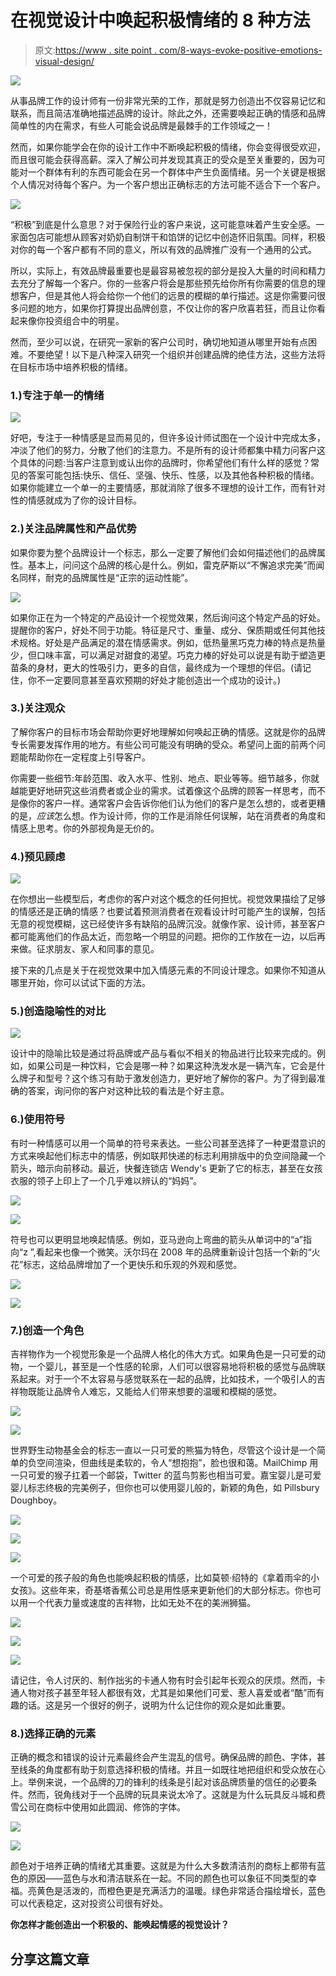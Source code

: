 # 在视觉设计中唤起积极情绪的 8 种方法

> 原文:[https://www . site point . com/8-ways-evoke-positive-emotions-visual-design/](https://www.sitepoint.com/8-ways-evoke-positive-emotions-visual-design/)

![](../Images/c99ec4d2e906fefa763b0b4a88883fac.png)

从事品牌工作的设计师有一份非常光荣的工作，那就是努力创造出不仅容易记忆和联系，而且简洁准确地描述品牌的设计。除此之外，还需要唤起正确的情感和品牌简单性的内在需求，有些人可能会说品牌是最棘手的工作领域之一！

然而，如果你能学会在你的设计工作中不断唤起积极的情绪，你会变得很受欢迎，而且很可能会获得高薪。深入了解公司并发现其真正的受众是至关重要的，因为可能对一个群体有利的东西可能会在另一个群体中产生负面情绪。另一个关键是根据个人情况对待每个客户。为一个客户想出正确标志的方法可能不适合下一个客户。

![](../Images/90e5769240e1fffe99857005ec9ff952.png)

“积极”到底是什么意思？对于保险行业的客户来说，这可能意味着产生安全感。一家面包店可能想从顾客对奶奶自制饼干和馅饼的记忆中创造怀旧氛围。同样，积极对你的每一个客户都有不同的意义，所以有效的品牌推广没有一个通用的公式。

所以，实际上，有效品牌最重要也是最容易被忽视的部分是投入大量的时间和精力去充分了解每一个客户。你的一些客户将会是那些预先给你所有你需要的信息的理想客户，但是其他人将会给你一个他们的远景的模糊的单行描述。这是你需要问很多问题的地方，如果你打算提出品牌创意，不仅让你的客户欣喜若狂，而且让你看起来像你投资组合中的明星。

然而，至少可以说，在研究一家新的客户公司时，确切地知道从哪里开始有点困难。不要绝望！以下是八种深入研究一个组织并创建品牌的绝佳方法，这些方法将在目标市场中培养积极的情绪。

### 1.)专注于单一的情绪

![](../Images/ddbac6432b0ca852c6d5ef9c4ba5d8f6.png)

好吧，专注于一种情感是显而易见的，但许多设计师试图在一个设计中完成太多，冲淡了他们的努力，分散了他们的注意力。不是所有的设计师都集中精力问客户这个具体的问题:当客户注意到或认出你的品牌时，你希望他们有什么样的感觉？常见的答案可能包括:快乐、信任、坚强、快乐、性感，以及其他各种积极的情绪。如果你能建立一个单一的主要情感，那就消除了很多不理想的设计工作，而有针对性的情感就成为了你的设计目标。

### 2.)关注品牌属性和产品优势

如果你要为整个品牌设计一个标志，那么一定要了解他们会如何描述他们的品牌属性。基本上，问问这个品牌的核心是什么。例如，雷克萨斯以“不懈追求完美”而闻名同样，耐克的品牌属性是“正宗的运动性能”。

![](../Images/94b574116b2983e83c4052b71fc18c7c.png)

如果你正在为一个特定的产品设计一个视觉效果，然后询问这个特定产品的好处。提醒你的客户，好处不同于功能。特征是尺寸、重量、成分、保质期或任何其他技术规格。好处是产品满足的潜在情感需求。例如，低热量黑巧克力棒的特点是热量少，但口味丰富，可以满足对甜食的渴望。巧克力棒的好处可以说是有助于塑造更苗条的身材，更大的性吸引力，更多的自信，最终成为一个理想的伴侣。(请记住，你不一定要同意甚至喜欢预期的好处才能创造出一个成功的设计。)

### 3.)关注观众

了解你客户的目标市场会帮助你更好地理解如何唤起正确的情感。这就是你的品牌专长需要发挥作用的地方。有些公司可能没有明确的受众。希望问上面的前两个问题能帮助你在一定程度上引导客户。

你需要一些细节:年龄范围、收入水平、性别、地点、职业等等。细节越多，你就越能更好地研究这些消费者或企业的需求。试着像这个品牌的顾客一样思考，而不是像你的客户一样。通常客户会告诉你他们认为他们的客户是怎么想的，或者更糟的是，*应该*怎么想。作为设计师，你的工作是消除任何误解，站在消费者的角度和情感上思考。你的外部视角是无价的。

### 4.)预见顾虑

![](../Images/ed2dc4c92a2bb9b36e081585b39152d5.png)

在你想出一些模型后，考虑你的客户对这个概念的任何担忧。视觉效果描绘了足够的情感还是正确的情感？也要试着预测消费者在观看设计时可能产生的误解，包括无意的视觉模糊，这已经使许多有缺陷的品牌沉没。就像作家、设计师，甚至客户都可能离他们的作品太近，而忽略一个明显的问题。把你的工作放在一边，以后再来做。征求朋友、家人和同事的意见。

接下来的几点是关于在视觉效果中加入情感元素的不同设计理念。如果你不知道从哪里开始，你可以试试下面的方法。

### 5.)创造隐喻性的对比

![](../Images/45ab17285e7b38f777e6bce9cacc6224.png)

设计中的隐喻比较是通过将品牌或产品与看似不相关的物品进行比较来完成的。例如，如果公司是一种饮料，它会是哪一种？如果这种洗发水是一辆汽车，它会是什么牌子和型号？这个练习有助于激发创造力，更好地了解你的客户。为了得到最准确的答案，询问你的客户对这种比较的看法是个好主意。

### 6.)使用符号

有时一种情感可以用一个简单的符号来表达。一些公司甚至选择了一种更潜意识的方式来唤起他们标志中的情感，例如联邦快递的标志利用排版中的负空间隐藏一个箭头，暗示向前移动。最近，快餐连锁店 Wendy's 更新了它的标志，甚至在女孩衣服的领子上印上了一个几乎难以辨认的“妈妈”。

![](../Images/7b5445d6a8bd9cc77e15aed82ec02885.png)

![](../Images/9e5000ab277875e246be065d05650b07.png)

符号也可以更明显地唤起情感。例如，亚马逊向上弯曲的箭头从单词中的“a”指向“z ”,看起来也像一个微笑。沃尔玛在 2008 年的品牌重新设计包括一个新的“火花”标志，这给品牌增加了一个更快乐和乐观的外观和感觉。

![](../Images/b399cf5a8a3d6c1b54b248bbfc644b0b.png)

![](../Images/f9098aa83f14d382a40d634e4294eb77.png)

### 7.)创造一个角色

吉祥物作为一个视觉形象是一个品牌人格化的伟大方式。如果角色是一只可爱的动物，一个婴儿，甚至是一个性感的轮廓，人们可以很容易地将积极的感觉与品牌联系起来。对于一个不太容易与感觉联系在一起的品牌，比如技术，一个吸引人的吉祥物既能让品牌令人难忘，又能给人们带来想要的温暖和模糊的感觉。

![](../Images/9e2aeac22079faab466f1eb743b2ce80.png)

![](../Images/9fbd48b1869a1330b0c08aadb31c4e74.png)

世界野生动物基金会的标志一直以一只可爱的熊猫为特色，尽管这个设计是一个简单的负空间渲染，但曲线是柔软的，令人“想抱抱”，脸也很和蔼。MailChimp 用一只可爱的猴子扛着一个邮袋，Twitter 的蓝鸟剪影也相当可爱。嘉宝婴儿是可爱婴儿标志终极的完美例子，但你也可以使用婴儿般的，新颖的角色，如 Pillsbury Doughboy。

![](../Images/46239430315e07e0010833b9c061af1c.png)

![](../Images/7f3059391781db9a25160d20fab4c924.png)

![](../Images/2b2c3ca193a08eae375073cd37a63f5c.png)

一个可爱的孩子般的角色也能唤起积极的情感，比如莫顿·绍特的《拿着雨伞的小女孩》。这些年来，奇基塔香蕉公司总是用性感来更新他们的大部分标志。你也可以用一个代表力量或速度的吉祥物，比如无处不在的美洲狮猫。

![](../Images/9d0e78f3de82c4bf1a0ffa0467465079.png)

![](../Images/d052165e36844bee3ef376c8af5bc7ab.png)

![](../Images/1ffeb8baaeeb545fc17761b90ae0c87a.png)

请记住，令人讨厌的、制作拙劣的卡通人物有时会引起年长观众的厌烦。然而，卡通人物对孩子甚至年轻人都很有效，尤其是如果他们可爱、惹人喜爱或者“酷”而有趣的话。这是另一个很好的例子，说明为什么记住你的观众是如此重要。

### 8.)选择正确的元素

正确的概念和错误的设计元素最终会产生混乱的信号。确保品牌的颜色、字体，甚至线条的角度都有助于刻意选择积极的情绪。并且一如既往地把组织和受众放在心上。举例来说，一个品牌的刀的锋利的线条是引起对该品牌质量的信任的必要条件。然而，锐角线对于一个品牌的玩具来说太冷了。这就是为什么玩具反斗城和费雪公司在商标中使用如此圆润、修饰的字体。

![](../Images/d506f5f0c588ff31560b94f09eff28eb.png)

![](../Images/a1eaf9553575d0e5a49fc7d83c3afad5.png)

颜色对于培养正确的情绪尤其重要。这就是为什么大多数清洁剂的商标上都带有蓝色的原因——蓝色与水和清洁联系在一起。不同的颜色也可以象征不同类型的幸福。亮黄色是活泼的，而橙色更是充满活力的温暖。绿色非常适合描绘增长，蓝色可以代表稳定，这对投资公司很有好处。

 **你怎样才能创造出一个积极的、能唤起情感的视觉设计？** 

## **分享这篇文章**